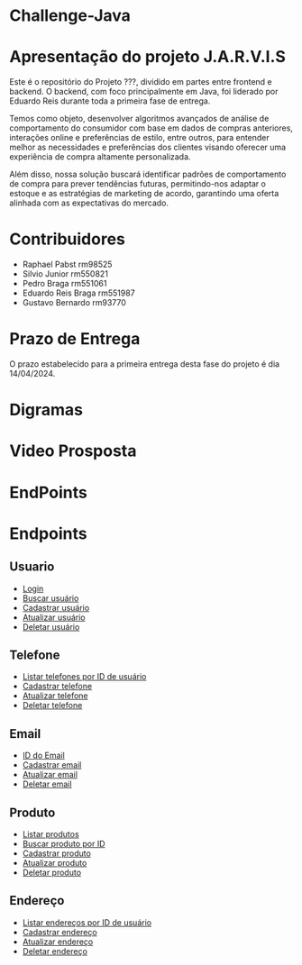 # Challenge-Java

# Apresentação do projeto J.A.R.V.I.S
Este é o repositório do Projeto ???, dividido em partes entre frontend e backend. O backend, com foco principalmente em Java, foi liderado por Eduardo Reis durante toda a primeira fase de entrega.

Temos como objeto, desenvolver algoritmos avançados de análise de
comportamento do consumidor com base em dados de compras anteriores, interações
online e preferências de estilo, entre outros, para entender melhor as necessidades e
preferências dos clientes visando oferecer uma experiência de compra altamente
personalizada.


Além disso, nossa solução buscará identificar padrões de comportamento de
compra para prever tendências futuras, permitindo-nos adaptar o estoque e as estratégias
de marketing de acordo, garantindo uma oferta alinhada com as expectativas do
mercado.

# Contribuidores
- Raphael Pabst  rm98525
- Silvio Junior rm550821
- Pedro Braga  rm551061
- Eduardo Reis Braga rm551987
- Gustavo Bernardo rm93770

# Prazo de Entrega

O prazo estabelecido para a primeira entrega desta fase do projeto é dia 14/04/2024.





# Digramas

# Video Prosposta

# EndPoints

# Endpoints

## Usuario
- [Login](#login)
- [Buscar usuário](#buscar_usuário)
- [Cadastrar usuário](#cadastrar_usuário)
- [Atualizar usuário](#atualizar_usuário)
- [Deletar usuário](#deletar_telefone)

## Telefone
- [Listar telefones por ID de usuário](#listar_telefone_por_id)
- [Cadastrar telefone](#cadastar_telefone_usuario)
- [Atualizar telefone](#atualizar_usuário)
- [Deletar telefone](#deletar_telefone)

## Email
- [ID do Email](#id_do_email)
- [Cadastrar email](#cadastar_email_usuario)
- [Atualizar email](#atualizar_usuário)
- [Deletar email](#deletar_email)

## Produto
- [Listar produtos](#listar_produtos)
- [Buscar produto por ID](#buscar_produto_por_id)
- [Cadastrar produto](#cadastrar_produto)
- [Atualizar produto](#atualizar_produto)
- [Deletar produto](#deletar_produto)

## Endereço
- [Listar endereços por ID de usuário](#listar_enderecos_por_id)
- [Cadastrar endereço](#cadastrar_endereco)
- [Atualizar endereço](#atualizar_endereco)
- [Deletar endereço](#deletar_endereco)
  

  



